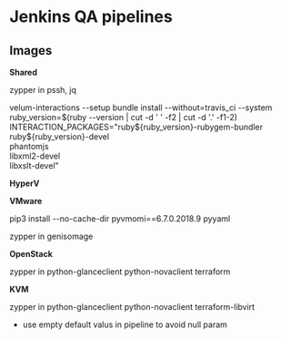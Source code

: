 # Jenkins QA pipelines

## Images

**Shared**

zypper in pssh, jq

velum-interactions --setup 
bundle install --without=travis_ci --system
ruby_version=$(ruby --version | cut -d ' ' -f2 | cut -d '.' -f1-2)
INTERACTION_PACKAGES="ruby${ruby_version}-rubygem-bundler \
                      ruby${ruby_version}-devel \
                      phantomjs \
                      libxml2-devel \
                      libxslt-devel"

**HyperV**


**VMware**

pip3 install --no-cache-dir pyvmomi==6.7.0.2018.9 pyyaml

zypper in genisomage

**OpenStack**

zypper in python-glanceclient python-novaclient terraform

**KVM**

zypper in python-glanceclient python-novaclient terraform-libvirt



* use empty default valus in pipeline to avoid null param
